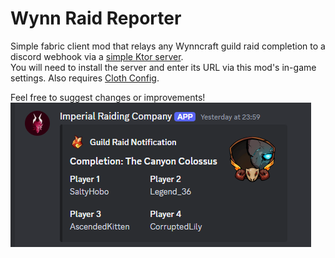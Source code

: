 # Wynn Raid Reporter

Simple fabric client mod that relays any Wynncraft guild raid completion to a discord webhook via a
[simple Ktor server](https://github.com/otcathatsya/wynn-raid-relay).<br>
You will need to install the server and enter its URL via this mod's in-game settings.
Also requires [Cloth Config](https://modrinth.com/mod/cloth-config/versions).

Feel free to suggest changes or improvements!<br>
![img.png](src/main/resources/assets/imp/imgs/discord_sample.png)